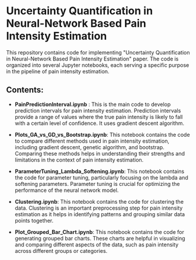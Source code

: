 # **Uncertainty Quantification in Neural-Network Based Pain Intensity Estimation**

This repository contains code for implementing "Uncertainty Quantification in Neural-Network Based Pain Intensity Estimation" paper. The code is organized into several Jupyter notebooks, each serving a specific purpose in the pipeline of pain intensity estimation.

## **Contents:**

- **PainPredictionInterval.ipynb** : This is the main code to develop prediction intervals for pain intensity estimation. Prediction intervals provide a range of values where the true pain intensity is likely to fall with a certain level of confidence. It uses gradient descent algorithm.

- **Plots_GA_vs_GD_vs_Bootstrap.ipynb**: This notebook contains the code to compare different methods used in pain intensity estimation, including gradient descent, genetic algorithm, and bootstrap. Comparing these methods helps in understanding their strengths and limitations in the context of pain intensity estimation.

- **ParameterTuning_Lambda_Softening.ipynb**: This notebook contains the code for parameter tuning, particularly focusing on the lambda and softening parameters. Parameter tuning is crucial for optimizing the performance of the neural network model.

- **Clustering.ipynb**: This notebook contains the code for clustering the data. Clustering is an important preprocessing step for pain intensity estimation as it helps in identifying patterns and grouping similar data points together.

- **Plot_Grouped_Bar_Chart.ipynb**: This notebook contains the code for generating grouped bar charts. These charts are helpful in visualizing and comparing different aspects of the data, such as pain intensity across different groups or categories.

